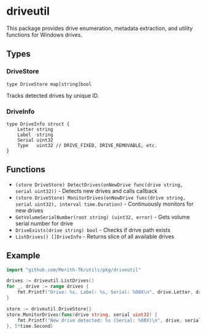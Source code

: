 # driveutil

This package provides drive enumeration, metadata extraction, and utility functions for Windows drives.

## Types

### DriveStore

```
type DriveStore map[string]bool
```
Tracks detected drives by unique ID.

### DriveInfo

```
type DriveInfo struct {
    Letter string
    Label  string
    Serial uint32
    Type   uint32 // DRIVE_FIXED, DRIVE_REMOVABLE, etc.
}
```

## Functions

- `(store DriveStore) DetectDrives(onNewDrive func(drive string, serial uint32))` - Detects new drives and calls callback
- `(store DriveStore) MonitorDrives(onNewDrive func(drive string, serial uint32), interval time.Duration)` - Continuously monitors for new drives
- `GetVolumeSerialNumber(root string) (uint32, error)` - Gets volume serial number for drive
- `DriveExists(drive string) bool` - Checks if drive path exists
- `ListDrives() []DriveInfo` - Returns slice of all available drives

## Example

```go
import "github.com/Merith-TK/utils/pkg/driveutil"

drives := driveutil.ListDrives()
for _, drive := range drives {
    fmt.Printf("Drive: %s, Label: %s, Serial: %08X\n", drive.Letter, drive.Label, drive.Serial)
}

store := driveutil.DriveStore{}
store.MonitorDrives(func(drive string, serial uint32) {
    fmt.Printf("New drive detected: %s (Serial: %08X)\n", drive, serial)
}, 5*time.Second)
``` 